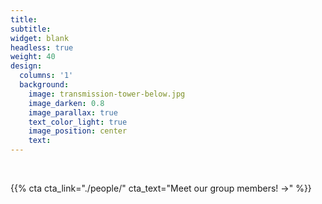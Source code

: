 ```yaml
---
title:
subtitle:
widget: blank
headless: true
weight: 40
design:
  columns: '1'
  background:
    image: transmission-tower-below.jpg
    image_darken: 0.8
    image_parallax: true
    text_color_light: true
    image_position: center
    text:
---
```

<br>

{{% cta cta_link="./people/" cta_text="Meet our group members! →" %}}
<br>

<style>
  /* #content { width: 300px; height: 300px; border: 1px solid black; position: relative; } */
  .topright { position: absolute; top: 5px; right: 5px; text-align: right; }
  .bottomright { position: absolute; bottom: -100px; right: 0px; text-align: right; font-size: x-small; }
</style>
<div class="bottomright">Image © Anders Lagerås /
    <a href="https://creativecommons.org/licenses/by-sa/3.0/">CC BY-SA 3.0</a>
</div>
